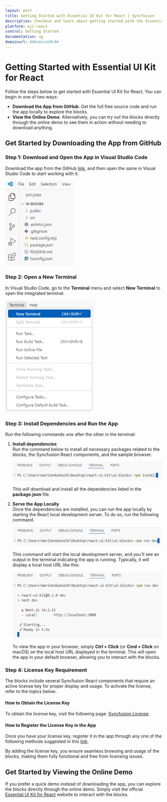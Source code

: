 ```yaml
---
layout: post
title: Getting Started with Essential UI Kit for React | Syncfusion
description: Checkout and learn about getting started with the Essential UI Kit for React in Syncfusion Essential JS 2, along with more details.
platform: ej2-react
control: Getting Started 
documentation: ug
domainurl: ##DomainURL##
---
```


# Getting Started with Essential UI Kit for React

Follow the steps below to get started with Essential UI Kit for React. You can begin in one of two ways:

- **Download the App from GitHub**: Get the full free source code and run the app locally to explore the blocks.
- **View the Online Demo**: Alternatively, you can try out the blocks directly through the online demo to see them in action without needing to download anything.

## Get Started by Downloading the App from GitHub

### Step 1: Download and Open the App in Visual Studio Code

Download the app from the GitHub [link](https://github.com/syncfusion/essential-ui-kit-for-react), and then open the same in Visual Studio Code to start working with it.

![Launching the downloaded app](images/launching-the-downloaded-app.png)

### Step 2: Open a New Terminal

In Visual Studio Code, go to the **Terminal** menu and select **New Terminal** to open the integrated terminal.

![Opening a new terminal](images/opening-a-new-terminal.png)

### Step 3: Install Dependencies and Run the App
Run the following commands one after the other in the terminal:

1. **Install dependencies**  
   Run the command below to install all necessary packages related to the blocks, the Syncfusion React components, and the sample browser.

    ![Installing the required dependencies](images/installing-the-required-dependencies.png)

    This will download and install all the dependencies listed in the **package.json** file.

2. **Serve the App Locally**  
    Once the dependencies are installed, you can run the app locally by starting the React local development server. To do so, run the following command.
    
    ![Running the React development server](images/running-the-react-development-server.png)

    This command will start the local development server, and you'll see an output in the terminal indicating the app is running. Typically, it will display a local host URL like this:

    ![Local development server running](images/local-development-server-running.png)

    To view the app in your browser, simply **Ctrl + Click** (or **Cmd + Click** on macOS) on the local host URL displayed in the terminal. This will open the app in your default browser, allowing you to interact with the blocks.

### Step 4: License Key Requirement

The blocks include several Syncfusion React components that require an active license key for proper display and usage. To activate the license, refer to the topics below:

#### How to Obtain the License Key
To obtain the license key, visit the following page: [Syncfusion License](https://ej2.syncfusion.com/react/documentation/licensing/license-key-generation).

#### How to Register the License Key in the App
Once you have your license key, register it in the app through any one of the following methods suggested in this [link](https://ej2.syncfusion.com/react/documentation/licensing/license-key-registration#register-syncfusion-license-key-using-the-npx-command).

By adding the license key, you ensure seamless browsing and usage of the blocks, making them fully functional and free from licensing issues.

## Get Started by Viewing the Online Demo

If you prefer a quick demo instead of downloading the app, you can explore the blocks directly through the online demo. Simply visit the official [Essential UI Kit for React](https://ej2.syncfusion.com/react/essential-ui-kit/blocks) website to interact with the blocks.